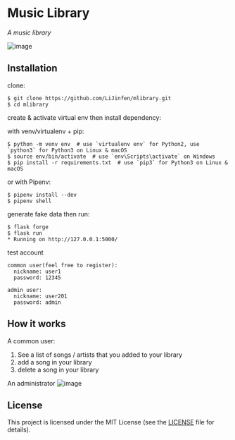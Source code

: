 # Music Library

*A music library*

![image](https://user-images.githubusercontent.com/14156164/93402918-ee6af500-f83a-11ea-83e2-79f512c905cc.png)



## Installation

clone:
```
$ git clone https://github.com/LiJinfen/mlibrary.git
$ cd mlibrary
```
create & activate virtual env then install dependency:

with venv/virtualenv + pip:
```
$ python -m venv env  # use `virtualenv env` for Python2, use `python3` for Python3 on Linux & macOS
$ source env/bin/activate  # use `env\Scripts\activate` on Windows
$ pip install -r requirements.txt  # use `pip3` for Python3 on Linux & macOS
```
or with Pipenv:
```
$ pipenv install --dev
$ pipenv shell
```
generate fake data then run:
```
$ flask forge
$ flask run
* Running on http://127.0.0.1:5000/
```
test account
```
common user(feel free to register):
  nickname: user1
  password: 12345

admin user:
  nickname: user201
  password: admin
```
## How it works

A common user:
1. See a list of songs / artists that you added to your library
2. add a song in your library
3. delete a song in your library

An administrator
![image](https://user-images.githubusercontent.com/14156164/93403094-69cca680-f83b-11ea-8fe5-e629cec3358e.png)
## License

This project is licensed under the MIT License (see the
[LICENSE](LICENSE) file for details).
